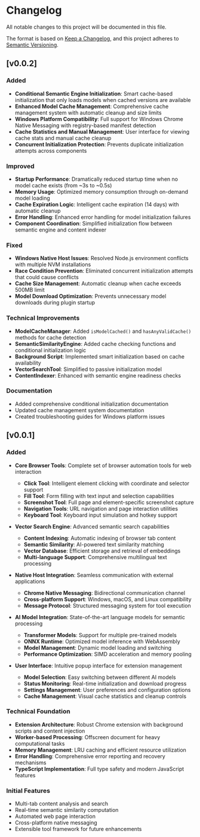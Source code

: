 # Changelog

All notable changes to this project will be documented in this file.

The format is based on [Keep a Changelog](https://keepachangelog.com/en/1.0.0/),
and this project adheres to [Semantic Versioning](https://semver.org/spec/v2.0.0.html).

## [v0.0.2]

### Added

- **Conditional Semantic Engine Initialization**: Smart cache-based initialization that only loads models when cached versions are available
- **Enhanced Model Cache Management**: Comprehensive cache management system with automatic cleanup and size limits
- **Windows Platform Compatibility**: Full support for Windows Chrome Native Messaging with registry-based manifest detection
- **Cache Statistics and Manual Management**: User interface for viewing cache stats and manual cache cleanup
- **Concurrent Initialization Protection**: Prevents duplicate initialization attempts across components

### Improved

- **Startup Performance**: Dramatically reduced startup time when no model cache exists (from ~3s to ~0.5s)
- **Memory Usage**: Optimized memory consumption through on-demand model loading
- **Cache Expiration Logic**: Intelligent cache expiration (14 days) with automatic cleanup
- **Error Handling**: Enhanced error handling for model initialization failures
- **Component Coordination**: Simplified initialization flow between semantic engine and content indexer

### Fixed

- **Windows Native Host Issues**: Resolved Node.js environment conflicts with multiple NVM installations
- **Race Condition Prevention**: Eliminated concurrent initialization attempts that could cause conflicts
- **Cache Size Management**: Automatic cleanup when cache exceeds 500MB limit
- **Model Download Optimization**: Prevents unnecessary model downloads during plugin startup

### Technical Improvements

- **ModelCacheManager**: Added `isModelCached()` and `hasAnyValidCache()` methods for cache detection
- **SemanticSimilarityEngine**: Added cache checking functions and conditional initialization logic
- **Background Script**: Implemented smart initialization based on cache availability
- **VectorSearchTool**: Simplified to passive initialization model
- **ContentIndexer**: Enhanced with semantic engine readiness checks

### Documentation

- Added comprehensive conditional initialization documentation
- Updated cache management system documentation
- Created troubleshooting guides for Windows platform issues

## [v0.0.1]

### Added

- **Core Browser Tools**: Complete set of browser automation tools for web interaction

  - **Click Tool**: Intelligent element clicking with coordinate and selector support
  - **Fill Tool**: Form filling with text input and selection capabilities
  - **Screenshot Tool**: Full page and element-specific screenshot capture
  - **Navigation Tools**: URL navigation and page interaction utilities
  - **Keyboard Tool**: Keyboard input simulation and hotkey support

- **Vector Search Engine**: Advanced semantic search capabilities

  - **Content Indexing**: Automatic indexing of browser tab content
  - **Semantic Similarity**: AI-powered text similarity matching
  - **Vector Database**: Efficient storage and retrieval of embeddings
  - **Multi-language Support**: Comprehensive multilingual text processing

- **Native Host Integration**: Seamless communication with external applications

  - **Chrome Native Messaging**: Bidirectional communication channel
  - **Cross-platform Support**: Windows, macOS, and Linux compatibility
  - **Message Protocol**: Structured messaging system for tool execution

- **AI Model Integration**: State-of-the-art language models for semantic processing

  - **Transformer Models**: Support for multiple pre-trained models
  - **ONNX Runtime**: Optimized model inference with WebAssembly
  - **Model Management**: Dynamic model loading and switching
  - **Performance Optimization**: SIMD acceleration and memory pooling

- **User Interface**: Intuitive popup interface for extension management
  - **Model Selection**: Easy switching between different AI models
  - **Status Monitoring**: Real-time initialization and download progress
  - **Settings Management**: User preferences and configuration options
  - **Cache Management**: Visual cache statistics and cleanup controls

### Technical Foundation

- **Extension Architecture**: Robust Chrome extension with background scripts and content injection
- **Worker-based Processing**: Offscreen document for heavy computational tasks
- **Memory Management**: LRU caching and efficient resource utilization
- **Error Handling**: Comprehensive error reporting and recovery mechanisms
- **TypeScript Implementation**: Full type safety and modern JavaScript features

### Initial Features

- Multi-tab content analysis and search
- Real-time semantic similarity computation
- Automated web page interaction
- Cross-platform native messaging
- Extensible tool framework for future enhancements
